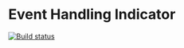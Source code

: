 # Event Handling Indicator

[![Build status](https://ci.appveyor.com/api/projects/status/3j3ew6qnyvrj9rnw?svg=true)](https://ci.appveyor.com/project/Vasilij-jV/event-handling)
